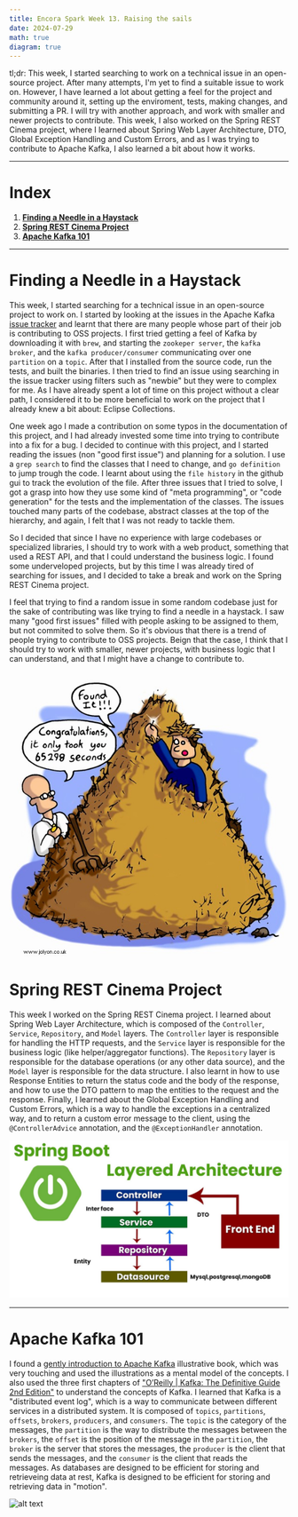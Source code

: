 ```yaml
---
title: Encora Spark Week 13. Raising the sails
date: 2024-07-29
math: true
diagram: true
---
```


<!-- **Learning objectives:**

- Being able to explore and discover open-source projects to contribute to in your 1st and 2nd stacks.
- Getting familiar with new projects and diving into their large codebases.
- Setting up the project’s environments and interacting with them to get a better understanding of how they work.
- Practicing and learning more about the chosen programming languages and how to integrate them into the project's codebases.

 Weekly essay with the insights the spark got from these two weeks, the challenges they faced, what they learned to complete the PR’s.

What I also learnt from Spring REST Cinema project:

Spring Web Layer Architecture
DTO
Global Exception Handling and Custom Errors
Apache Kafka 101
-->

tl;dr: This week, I started searching to work on a technical issue in an open-source project. After many attempts, I'm yet to find a suitable issue to work on. However, I have learned a lot about getting a feel for the project and community around it, setting up the enviroment, tests, making changes, and submitting a PR. I will try with another approach, and work with smaller and newer projects to contribute. This week, I also worked on the Spring REST Cinema project, where I learned about Spring Web Layer Architecture, DTO, Global Exception Handling and Custom Errors, and as I was trying to contribute to Apache Kafka, I also learned a bit about how it works.

---

# **Index**

1. [**Finding a Needle in a Haystack**](#finding-a-needle-in-a-haystack)
2. [**Spring REST Cinema Project**](#spring-rest-cinema-project)
3. [**Apache Kafka 101**](#apache-kafka-101)

---

# **Finding a Needle in a Haystack** <a id=#finding-a-needle-in-a-haystack>

This week, I started searching for a technical issue in an open-source project to work on. I started by looking at the issues in the Apache Kafka [issue tracker](https://issues.apache.org/jira/projects/KAFKA/issues/KAFKA-17062?filter=allopenissues) and learnt that there are many people whose part of their job is contributing to OSS projects.
I first tried getting a feel of Kafka by downloading it with `brew`, and starting the `zookeper server`, the `kafka broker`, and the `kafka producer/consumer` communicating over one `partition` on a `topic`. After that I installed from the source code, run the tests, and built the binaries. I then tried to find an issue using searching in the issue tracker using filters such as "newbie" but they were to complex for me. As I have already spent a lot of time on this project without a clear path, I considered it to be more beneficial to work on the project that I already knew a bit about: Eclipse Collections.

One week ago I made a contribution on some typos in the documentation of this project, and I had already invested some time into trying to contribute into a fix for a bug. I decided to continue with this project, and I started reading the issues (non "good first issue") and planning for a solution. I use a `grep search` to find the classes that I need to change, and `go definition` to jump trough the code. I learnt about using the `file history` in the github gui to track the evolution of the file. After three issues that I tried to solve, I got a grasp into how they use some kind of "meta programming", or "code generation" for the tests and the implementation of the classes. The issues touched many parts of the codebase, abstract classes at the top of the hierarchy, and again, I felt that I was not ready to tackle them.

So I decided that since I have no experience with large codebases or specialized libraries, I should try to work with a web product, something that used a REST API, and that I could understand the business logic. I found some underveloped projects, but by this time I was already tired of searching for issues, and I decided to take a break and work on the Spring REST Cinema project.

I feel that trying to find a random issue in some random codebase just for the sake of contributing was like trying to find a needle in a haystack. I saw many "good first issues" filled with people asking to be assigned to them, but not commited to solve them. So it's obvious that there is a trend of people trying to contribute to OSS projects. Beign that the case, I think that I should try to work with smaller, newer projects, with business logic that I can understand, and that I might have a change to contribute to.

![alt text](image-2.png)

# **Spring REST Cinema Project** <a id=#spring-rest-cinema-project>

This week I worked on the Spring REST Cinema project. I learned about Spring Web Layer Architecture, which is composed of the `Controller`, `Service`, `Repository`, and `Model` layers. The `Controller` layer is responsible for handling the HTTP requests, and the `Service` layer is responsible for the business logic (like helper/aggregator functions). The `Repository` layer is responsible for the database operations (or any other data source), and the `Model` layer is responsible for the data structure. I also learnt in how to use Response Entities to return the status code and the body of the response, and how to use the DTO pattern to map the entities to the request and the response. Finally, I learned about the Global Exception Handling and Custom Errors, which is a way to handle the exceptions in a centralized way, and to return a custom error message to the client, using the `@ControllerAdvice` annotation, and the `@ExceptionHandler` annotation.

![alt text](image-1.png)

---

# **Apache Kafka 101** <a id=#apache-kafka-101>

I found a [gently introduction to Apache Kafka](https://www.gentlydownthe.stream/) illustrative book, which was very touching and used the illustrations as a mental model of the concepts. I also used the three first chapters of ["O’Reilly | Kafka: The Definitive Guide 2nd Edition"](https://www.confluent.io/resources/ebook/kafka-the-definitive-guide/?utm_medium=sem&utm_source=google&utm_campaign=ch.sem_br.nonbrand_tp.prs_tgt.dsa_mt.dsa_rgn.latam_lng.eng_dv.all_con.resources&utm_term=&creative=&device=c&placement=&gad_source=1&gclid=Cj0KCQjw-5y1BhC-ARIsAAM_oKkG39aDpJrE489aNeBdnKmJGy5v9KIrGVp7G9_sh-jKU80d-HYZewgaAsRUEALw_wcB) to understand the concepts of Kafka. I learned that Kafka is a "distributed event log", which is a way to communicate between different services in a distributed system. It is composed of `topics`, `partitions`, `offsets`, `brokers`, `producers`, and `consumers`. The `topic` is the category of the messages, the `partition` is the way to distribute the messages between the `brokers`, the `offset` is the position of the message in the `partition`, the `broker` is the server that stores the messages, the `producer` is the client that sends the messages, and the `consumer` is the client that reads the messages. As databases are designed to be efficient for storing and retrieveing data at rest, Kafka is designed to be efficient for storing and retrieving data in "motion".

![alt text](image.png)
